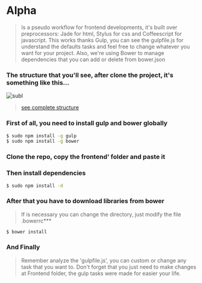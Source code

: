 # Alpha
> Is a pseudo workflow for frontend developments, it's built over preprocessors: Jade for html, Stylus for css and Coffeescript for javascript.
> This works thanks Gulp, you can see the gulpfile.js for understand the defaults tasks and feel free to change whatever you want for your project.
> Also, we're using Bower to manage dependencies that you can add or delete from bower.json

### The structure that you'll see, after clone the project, it's something like this...

![subl](http://oi58.tinypic.com/4imtck.jpg)

> [see complete structure](http://oi57.tinypic.com/212v85w.jpg)

### First of all, you need to install gulp and bower globally
```sh
$ sudo npm install -g gulp
$ sudo npm install -g bower
```
### Clone the repo, copy the frontend' folder and paste it 
### Then install dependencies
```sh
$ sudo npm install -d
```
### After that you have to download libraries from bower
> If is necessary you can change the directory, just modify the file .bowerrc***

```sh
$ bower install
```
### And Finally
> Remember analyze the 'gulpfile.js', you can custom or change any task that you want to. Don't forget that you just need to make changes at Frontend folder, the gulp tasks were made for easier your life.